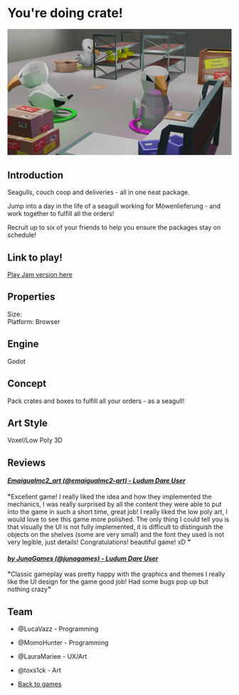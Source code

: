 # You're doing crate!

![banner](crate_title.png)

## Introduction
Seagulls, couch coop and deliveries - all in one neat package. 

Jump into a day in the life of a seagull working for Möwenlieferung - and work together to fulfill all the orders!

Recruit up to six of your friends to help you ensure the packages stay on schedule!  


## Link to play!
[Play Jam version here](https://greenopal-studio.gitlab.io/youre-doing-crate/)

## Properties
Size: <br>
Platform: Browser

## Engine
Godot

## Concept
Pack crates and boxes to fulfill all your orders - as a seagull! 

## Art Style
Voxel/Low Poly 3D

## Reviews

#### <em>[Emaigualmc2_art (@emaigualmc2-art) - Ludum Dare User](https://ldjam.com/users/emaigualmc2-art/)</em>
<p>
	<p><strong>"</strong>Excellent game! I really liked the idea and how they implemented the mechanics, I was really surprised by all the content they were able to put into the game in such a short time, great job! I really liked the low poly art, I would love to see this game more polished. The only thing I could tell you is that visually the UI is not fully implemented, it is difficult to distinguish the objects on the shelves (some are very small) and the font they used is not very legible, just details! Congratulations! beautiful game! xD
	<strong>"</strong></p>
</p>


#### <em>[by JunaGames (@junagames) - Ludum Dare User](https://ldjam.com/users/junagames)</em>
<p>
	<p><strong>"</strong>Classic gameplay was pretty happy with the graphics and themes I really like the UI design for the game good job! Had some bugs pop up but nothing crazy<strong>"</strong></p>
</p>

## Team
- @LucaVazz - Programming
- @MomoHunter - Programming
- @LauraMariee - UX/Art
- @toxs1ck - Art



- [Back to games](games.md)
